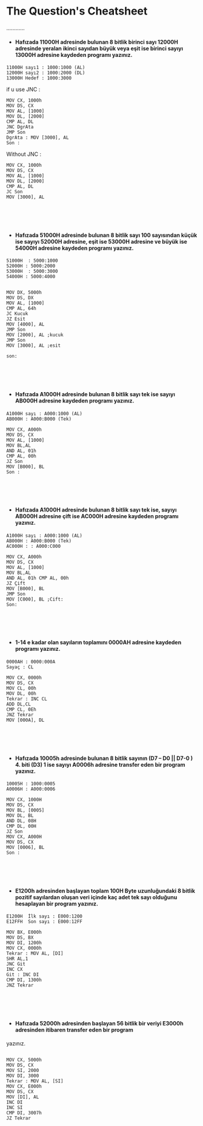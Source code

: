 # The Question's Cheatsheet
............
* #### Hafızada 11000H adresinde bulunan 8 bitlik birinci sayı 12000H adresinde yeralan ikinci sayıdan büyük veya eşit ise birinci sayıyı 13000H adresine kaydeden programı yazınız.

```
11000H sayı1 : 1000:1000 (AL) 
12000H sayı2 : 1000:2000 (DL) 
13000H Hedef : 1000:3000
```

if u use JNC :
```assembly
MOV CX, 1000h 
MOV DS, CX 
MOV AL, [1000] 
MOV DL, [2000] 
CMP AL, DL 
JNC DgrAta 
JMP Son
DgrAta : MOV [3000], AL 
Son :

```

Without JNC :

```assembly
MOV CX, 1000h 
MOV DS, CX 
MOV AL, [1000] 
MOV DL, [2000] 
CMP AL, DL
JC Son
MOV [3000], AL

```
<br>
<br>
<br>

* #### Hafızada 51000H adresinde bulunan 8 bitlik sayı 100 sayısından küçük ise sayıyı 52000H adresine, eşit ise 53000H adresine ve büyük ise 54000H adresine kaydeden programı yazınız.

```
51000H  : 5000:1000
52000H : 5000:2000 
53000H  : 5000:3000 
54000H : 5000:4000
  
```
```assembly
MOV DX, 5000h 
MOV DS, DX 
MOV AL, [1000] 
CMP AL, 64h
JC Kucuk
JZ Esit
MOV [4000], AL 
JMP Son
MOV [2000], AL ;kucuk
JMP Son 
MOV [3000], AL ;esit

son:
```
<br>
<br>
<br>



* #### Hafızada A1000H adresinde bulunan 8 bitlik sayı tek ise sayıyı AB000H adresine kaydeden programı yazınız.

```
A1000H sayı : A000:1000 (AL) 
AB000H : A000:B000 (Tek)
```
```assembly
MOV CX, A000h 
MOV DS, CX 
MOV AL, [1000] 
MOV BL,AL 
AND AL, 01h 
CMP AL, 00h
JZ Son
MOV [B000], BL
Son :
```
<br>
<br>
<br>


* #### Hafızada A1000H adresinde bulunan 8 bitlik sayı tek ise, sayıyı AB000H adresine çift ise AC000H adresine kaydeden programı yazınız.

```
A1000H sayı : A000:1000 (AL) 
AB000H : A000:B000 (Tek)
AC000H : : A000:C000
```
```assembly
MOV CX, A000h 
MOV DS, CX 
MOV AL, [1000] 
MOV BL,AL 
AND AL, 01h CMP AL, 00h
JZ Çift
MOV [B000], BL
JMP Son
MOV [C000], BL ;Cift:
Son:
```

<br>
<br>
<br>

* #### 1-14 e kadar olan sayıların toplamını 0000AH adresine kaydeden programı yazınız.

```
0000AH : 0000:000A
Sayaç : CL
```

```assembly
MOV CX, 0000h 
MOV DS, CX 
MOV CL, 00h 
MOV DL, 00h
Tekrar : INC CL
ADD DL,CL
CMP CL, 0Eh 
JNZ Tekrar 
MOV [000A], DL

```

<br>
<br>
<br>

* #### Hafızada 10005h adresinde bulunan 8 bitlik sayının (D7 – D0 || D7-0 ) 4. biti (D3) 1 ise sayıyı A0006h adresine transfer eden bir program yazınız.

```
10005H : 1000:0005 
A0006H : A000:0006
```

```assembly
MOV CX, 1000H 
MOV DS, CX 
MOV BL, [0005] 
MOV DL, BL
AND DL, 08H 
CMP DL, 00H 
JZ Son
MOV CX, A000H 
MOV DS, CX 
MOV [0006], BL
Son :
```
<br>
<br>
<br>


* #### E1200h adresinden başlayan toplam 100H Byte uzunluğundaki 8 bitlik pozitif sayılardan oluşan veri içinde kaç adet tek sayı olduğunu hesaplayan bir program yazınız.

```
E1200H  İlk sayı : E000:1200
E12FFH  Son sayı : E000:12FF
```

```assembly
MOV BX, E000h 
MOV DS, BX 
MOV DI, 1200h 
MOV CX, 0000h 
Tekrar : MOV AL, [DI] 
SHR AL,1
JNC Git
INC CX
Git : INC DI
CMP DI, 1300h 
JNZ Tekrar

```
<br>
<br>
<br>

* #### Hafızada 52000h adresinden başlayan 56 bitlik bir veriyi E3000h adresinden itibaren transfer eden bir program
yazınız.

```assembly

MOV CX, 5000h 
MOV DS, CX 
MOV SI, 2000 
MOV DI, 3000
Tekrar : MOV AL, [SI] 
MOV CX, E000h 
MOV DS, CX 
MOV [DI], AL
INC DI
INC SI
CMP DI, 3007h 
JZ Tekrar

```

